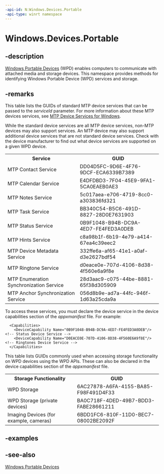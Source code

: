 ```yaml
---
-api-id: N:Windows.Devices.Portable
-api-type: winrt namespace
---
```


# Windows.Devices.Portable

## -description
[Windows Portable Devices](XREF:TODO:nodepage.windows_portable_devices) (WPD) enables computers to communicate with attached media and storage devices. This namespace provides methods for identifying Windows Portable Device (WPD) services and storage.

## -remarks
This table lists the GUIDs of standard MTP device services that can be passed to the *serviceId* parameter. For more information about these MTP devices services, see [MTP Device Services for Windows](http://go.microsoft.com/fwlink/p/?LinkID=264914).

While the standard device services are all MTP device services, non-MTP devices may also support services. An MTP device may also support additional device services that are not standard device services. Check with the device manufacturer to find out what device services are supported on a given WPD device.

<table>
   <tr><th>Service</th><th>GUID</th></tr>
   <tr><td>MTP Contact Service</td><td>DD04D5FC-9D6E-4F76-9DCF-ECA6339B7389</td></tr>
   <tr><td>MTP Calendar Service</td><td>E4DFDBD3-7F04-45E9-9FA1-5CA0EAEB0AE3</td></tr>
   <tr><td>MTP Notes Service</td><td>5c017aea-e706-4719-8cc0-a303836fd321</td></tr>
   <tr><td>MTP Task Service</td><td>BB340C54-B5C6-491D-8827-28D0E7631903</td></tr>
   <tr><td>MTP Status Service</td><td>0B9F1048-B94B-DC9A-4ED7-FE4FED3A0DEB</td></tr>
   <tr><td>MTP Hints Service</td><td>c8a98b1f-6b19-4e79-a414-67ea4c39eec2</td></tr>
   <tr><td>MTP Device Metadata Service</td><td>332ffe6a-af65-41e1-a0af-d3e2627bdf54</td></tr>
   <tr><td>MTP Ringtone Service</td><td>d0eace0e-707d-4106-8d38-4f560e6a9f8e</td></tr>
   <tr><td>MTP Enumeration Synchronization Service</td><td>28d3aac9-c075-44be-8881-65f38d305909</td></tr>
   <tr><td>MTP Anchor Synchronization Service</td><td>056d8b9e-ad7a-44fc-946f-1d63a25cda9a</td></tr>
</table>

To access these services, you must declare the device service in the device capabilities section of the *appxmanifest* file. For example:

```
  <Capabilities>
    <DeviceCapability Name="0B9F1048-B94B-DC9A-4ED7-FE4FED3A0DEB"/> <!-- Status Device Service -->
    <DeviceCapability Name="D0EACE0E-707D-4106-8D38-4F560E6A9f8E"/> <!-- Ringtones Device Service -->
  </Capabilities>
```



This table lists GUIDs commonly used when accessing storage functionality on WPD devices using the WPD APIs. These can also be declared in the device capabilities section of the *appxmanifest* file.<table>
   <tr><th>Storage Functionality</th><th>GUID</th></tr>
   <tr><td>WPD Storage</td><td>6AC27878-A6FA-4155-BA85-F98F491D4F33</td></tr>
   <tr><td>WPD Storage (private devices)</td><td>BA0C718F-4DED-49B7-BDD3-FABE28661211</td></tr>
   <tr><td>Imaging Devices (for example, cameras)</td><td>6BDD1FC6-810F-11D0-BEC7-08002BE2092F</td></tr>
</table>

## -examples

## -see-also
[Windows Portable Devices](XREF:TODO:nodepage.windows_portable_devices)